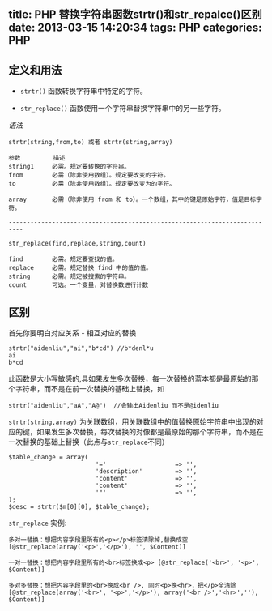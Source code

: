 title: PHP 替换字符串函数strtr()和str_repalce()区别
date: 2013-03-15 14:20:34
tags: PHP
categories: PHP
---

## 定义和用法

* `strtr()`           函数转换字符串中特定的字符。

* `str_replace()`     函数使用一个字符串替换字符串中的另一些字符。


_语法_

    strtr(string,from,to) 或者 strtr(string,array)

    参数         描述
    string1     必需。规定要转换的字符串。
    from        必需（除非使用数组）。规定要改变的字符。
    to          必需（除非使用数组）。规定要改变为的字符。

    array       必需（除非使用 from 和 to）。一个数组，其中的键是原始字符，值是目标字符。

    --------------------------------------------------------------------------

    str_replace(find,replace,string,count)

    find        必需。规定要查找的值。
    replace     必需。规定替换 find 中的值的值。
    string      必需。规定被搜索的字符串。
    count       可选。一个变量，对替换数进行计数

<!-- more -->

## 区别

 
首先你要明白对应关系 - 相互对应的替换

    strtr("aidenliu","ai","b*cd") //b*denl*u
    ai
    b*cd

此函数是大小写敏感的,具如果发生多次替换，每一次替换的蓝本都是最原始的那个字符串，而不是在前一次替换的基础上替换，如

    strtr("aidenliu","aA","A@")  //会输出Aidenliu 而不是@idenliu

`strtr(string,array)` 为关联数组，用关联数组中的值替换原始字符串中出现的对应的键，如果发生多次替换，每次替换的对像都是最原始的那个字符串，而不是在一次替换的基础上替换（此点与`str_replace`不同）

    $table_change = array(
                            '='                   => '',
                            'description'         => '',
                            'content'             => '',
                            'content'             => '',
                            '"'                   => '',
    );
    $desc = strtr($m[0][0], $table_change);

`str_replace` 实例:

    多对一替换：想把内容字段里所有的<p></p>标签清除掉,替换成空 [@str_replace(array('<p>','</p>'), '', $Content)]

    一对一替换：想把内容字段里所有的<br>标签换成<p> [@str_replace('<br>', '<p>', $Content)]

    多对多替换：想把内容字段里的<br>换成<br />, 同时<p>换<hr>，把</p>全清除 [@str_replace(array('<br>', '<p>','</p>'), array('<br />','<hr>',''), $Content)]